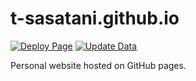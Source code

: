 # t-sasatani.github.io
[![Deploy Page](https://github.com/t-sasatani/t-sasatani.github.io/actions/workflows/jekyll.yml/badge.svg)](https://github.com/t-sasatani/t-sasatani.github.io/actions/workflows/jekyll.yml)
[![Update Data](https://github.com/t-sasatani/t-sasatani.github.io/actions/workflows/get_data.yml/badge.svg)](https://github.com/t-sasatani/t-sasatani.github.io/actions/workflows/get_data.yml)

Personal website hosted on GitHub pages.